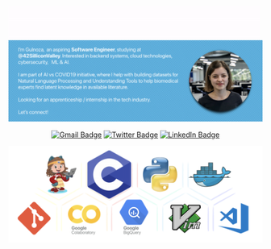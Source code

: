 ![hello](./imgs/hello.gif)
![about_me](./imgs/new_badge.png)

<p align="center">
<a href="mailto:gul.khodizoda@gmail.com"><img src="https://img.icons8.com/nolan/35/gmail.png" alt="Gmail Badge"/></a>
<a href="https://twitter.com/gul_codes"><img src="https://img.icons8.com/nolan/35/twitter-squared.png" alt="Twitter Badge"/></a>
<a href="https://www.linkedin.com/in/khodizoda/"><img src="https://img.icons8.com/nolan/35/linkedin.png" alt="LinkedIn Badge"/></a>
</p>

<p align="center">
<img alt="languages and tools" width="700px" src="./imgs/stack.png" />
</p>
